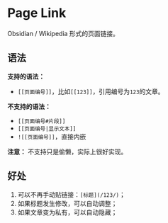 # Page Link

Obsidian / Wikipedia 形式的页面链接。

## 语法

**支持的语法：**

* `[[页面编号]]`，比如`[[123]]`，引用编号为`123`的文章。

**不支持的语法：**

* `[[页面编号#片段]]`
* `[[页面编号|显示文本]]`
* `![[页面编号]]`，直接内嵌

**注意：** 不支持只是偷懒，实际上很好实现。

## 好处

1. 可以不再手动贴链接：`[标题](/123/)`；
2. 如果标题发生修改，可以自动调整；
3. 如果文章变为私有，可以自动隐藏；
